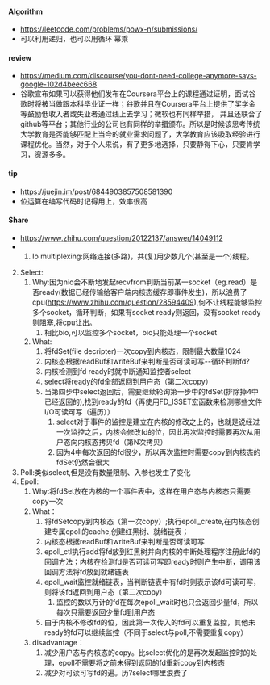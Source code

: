 
#### Algorithm
  - https://leetcode.com/problems/powx-n/submissions/
  - 可以利用递归，也可以用循环 幂乘
  

#### review
  -  https://medium.com/discourse/you-dont-need-college-anymore-says-google-102d4beec668
  -  谷歌宣布如果可以获得他们发布在Coursera平台上的课程通过证明，面试谷歌时将被当做跟本科毕业证一样；谷歌并且在Coursera平台上提供了奖学金等鼓励低收入者或失业者通过线上去学习；微软也有同样举措，
  并且还联合了github等平台；其他行业的公司也有同样的举措颁布。所以是时候该思考传统大学教育是否能够匹配上当今的就业需求问题了，大学教育应该吸取经验进行课程优化。当然，对于个人来说，有了更多地选择，只要静得下心，只要肯学习，资源多多。
  
#### tip
  -  https://juejin.im/post/6844903857508581390
  - 位运算在编写代码时记得用上，效率很高
  
#### Share
  - https://www.zhihu.com/question/20122137/answer/14049112
  - 1. Io multiplexing:网络连接(多路)，共(复)用少数几个(甚至是一个)线程。
2. Select:
    1. Why:因为nio会不断地发起recvfrom判断当前某一socket（eg.read）是否ready(数据已经传输给客户端内核态缓存即事件发生)，所以浪费了cpu(https://www.zhihu.com/question/28594409),何不让线程能够监控多个socket，循环判断，如果有socket ready则返回，没有socket ready则阻塞,将cpu让出。
        1. 相比bio,可以监控多个socket，bio只能处理一个socket
    2. What:
        1. 将fdSet(file decripter)一次copy到内核态，限制最大数量1024
        2. 内核态根据readBuf和writeBuf来判断是否可读可写--循环判断fd?
        3. 内核检测到fd ready时就中断通知监控者select
        4. select将ready的fd全部返回到用户态（第二次copy）
        5. 当第四步中select返回后，需要继续轮询第一步中的fdSet(排除掉4中已经返回的),找到ready的fd（再使用FD_ISSET宏函数来检测哪些文件I/O可读可写（遍历））
            1. select对于事件的监控是建立在内核的修改之上的，也就是说经过一次监控之后，内核会修改fd的位，因此再次监控时需要再次从用户态向内核态拷贝fd（第N次拷贝）
            2. 因为4中每次返回的fd很少，所以再次监控时需要copy到内核态的fdSet仍然会很大
3. Poll:类似select,但是没有数量限制、入参也发生了变化
4. Epoll:
    1. Why:将fdSet放在内核的一个事件表中，这样在用户态与内核态只需要copy一次
    2. What：
        1. 将fdSetcopy到内核态（第一次copy）;执行epoll_create,在内核态创建专属epoll的cache,创建红黑树、就绪链表；
        2. 内核态根据readBuf和writeBuf来判断是否可读可写
        3. epoll_ctl执行add将fd放到红黑树并向内核的中断处理程序注册此fd的回调方法；内核在检测fd是否可读可写即ready时则产生中断，调用该回调方法将fd放到就绪链表
        4. epoll_wait监控就绪链表，当判断链表中有fd时则表示该fd可读可写，则将该fd返回到用户态（第二次copy）
            1. 监控的数以万计的fd在每次epoll_wait时也只会返回少量fd，所以每次只需要返回少量fd到用户态
        5. 由于内核不修改fd的位，因此第一次传入的fd可以重复监控，其他未ready的fd可以继续监控（不同于select与poll,不需要重复copy）
    3. disadvantage：
        1. 减少用户态与内核态的copy。比select优化的是再次发起监控时的处理，epoll不需要将之前未得到返回的fd重新copy到内核态
        2. 减少对可读可写fd的遍。历?select哪里浪费了
  
  
